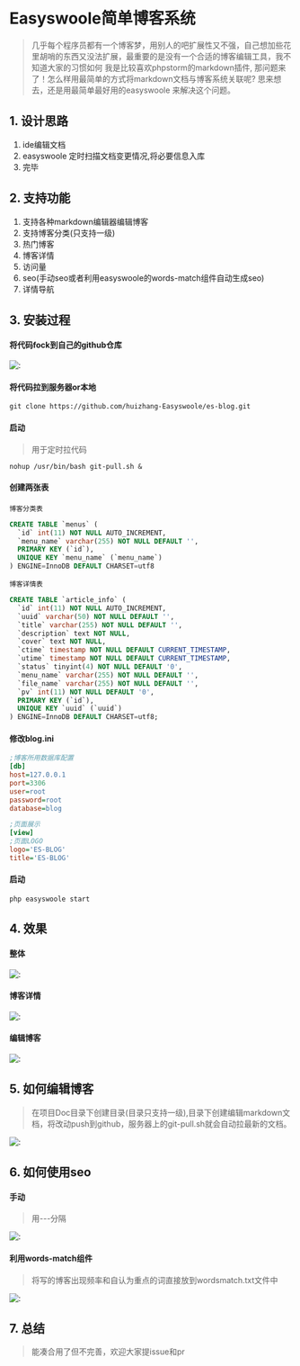 # Easyswoole简单博客系统

> 几乎每个程序员都有一个博客梦，用别人的吧扩展性又不强，自己想加些花里胡哨的东西又没法扩展，最重要的是没有一个合适的博客编辑工具，我不知道大家的习惯如何
我是比较喜欢phpstorm的markdown插件, 那问题来了！怎么样用最简单的方式将markdown文档与博客系统关联呢? 思来想去，还是用最简单最好用的easyswoole
来解决这个问题。

## 1. 设计思路

1. ide编辑文档
2. easyswoole 定时扫描文档变更情况,将必要信息入库
3. 完毕

## 2. 支持功能

1. 支持各种markdown编辑器编辑博客
2. 支持博客分类(只支持一级)
3. 热门博客
4. 博客详情
5. 访问量
6. seo(手动seo或者利用easyswoole的words-match组件自动生成seo)
7. 详情导航

## 3. 安装过程

#### 将代码fock到自己的github仓库
![:](View/Static/Images/es-blog-fock.png)

#### 将代码拉到服务器or本地

````text
git clone https://github.com/huizhang-Easyswoole/es-blog.git
````

#### 启动

> 用于定时拉代码
````text
nohup /usr/bin/bash git-pull.sh &
````

#### 创建两张表

`博客分类表`

````sql
CREATE TABLE `menus` (
  `id` int(11) NOT NULL AUTO_INCREMENT,
  `menu_name` varchar(255) NOT NULL DEFAULT '',
  PRIMARY KEY (`id`),
  UNIQUE KEY `menu_name` (`menu_name`)
) ENGINE=InnoDB DEFAULT CHARSET=utf8
````

`博客详情表`

````sql
CREATE TABLE `article_info` (
  `id` int(11) NOT NULL AUTO_INCREMENT,
  `uuid` varchar(50) NOT NULL DEFAULT '',
  `title` varchar(255) NOT NULL DEFAULT '',
  `description` text NOT NULL,
  `cover` text NOT NULL,
  `ctime` timestamp NOT NULL DEFAULT CURRENT_TIMESTAMP,
  `utime` timestamp NOT NULL DEFAULT CURRENT_TIMESTAMP,
  `status` tinyint(4) NOT NULL DEFAULT '0',
  `menu_name` varchar(255) NOT NULL DEFAULT '',
  `file_name` varchar(255) NOT NULL DEFAULT '',
  `pv` int(11) NOT NULL DEFAULT '0',
  PRIMARY KEY (`id`),
  UNIQUE KEY `uuid` (`uuid`)
) ENGINE=InnoDB DEFAULT CHARSET=utf8;
````

#### 修改blog.ini

````ini
;博客所用数据库配置
[db]
host=127.0.0.1
port=3306
user=root
password=root
database=blog

;页面展示
[view]
;页面LOGO
logo='ES-BLOG'
title='ES-BLOG'
````

#### 启动

````text
php easyswoole start
````

## 4. 效果

#### 整体

![:](/View/Static/Images/es-blog-home.png)

#### 博客详情

![:](View/Static/Images/es-blog-detail.png)

#### 编辑博客

![:](View/Static/Images/es-blog-write.png)

## 5. 如何编辑博客

> 在项目Doc目录下创建目录(目录只支持一级),目录下创建编辑markdown文档，将改动push到github，服务器上的git-pull.sh就会自动拉最新的文档。

![:](View/Static/Images/es-blog-dir.png)

## 6. 如何使用seo

#### 手动

> 用---分隔

![:](View/Static/Images/es-blog-seo.png)

#### 利用words-match组件

> 将写的博客出现频率和自认为重点的词直接放到wordsmatch.txt文件中

![:](View/Static/Images/es-blog-wm.png)


## 7. 总结

> 能凑合用了但不完善，欢迎大家提issue和pr
